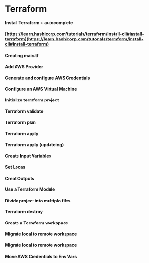 # Terraform

#### Install Terraform + autocomplete &#x20;

#### [https://learn.hashicorp.com/tutorials/terraform/install-cli#install-terraform](https://learn.hashicorp.com/tutorials/terraform/install-cli#install-terraform)

####

#### Creating main.tf



#### Add AWS Provider



#### Generate and configure AWS Credentials&#x20;



#### Configure an AWS Virtual Machine



#### Initialize terraform project



#### Terraform validate



#### Terraform plan



#### Terraform apply



#### Terraform apply (updateing)



#### Create Input Variables



#### Set Locas



#### Creat Outputs



#### Use a Terraform Module



#### Divide project into multiplo files



#### Terraform destroy



#### Create a Terraform workspace



#### Migrate local to remote workspace



#### Migrate local to remote workspace



#### Move AWS Credentials to Env Vars&#x20;



&#x20;

